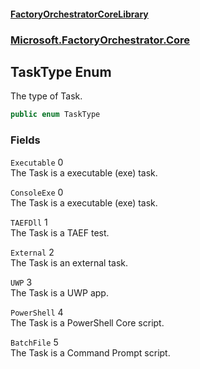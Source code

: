 #### [FactoryOrchestratorCoreLibrary](./FactoryOrchestratorCoreLibrary.md 'FactoryOrchestratorCoreLibrary')
### [Microsoft.FactoryOrchestrator.Core](./Microsoft-FactoryOrchestrator-Core.md 'Microsoft.FactoryOrchestrator.Core')
## TaskType Enum
The type of Task.  
```csharp
public enum TaskType
```
### Fields
<a name='Microsoft-FactoryOrchestrator-Core-TaskType-Executable'></a>
`Executable` 0  
The Task is a executable (exe) task.  
  
<a name='Microsoft-FactoryOrchestrator-Core-TaskType-ConsoleExe'></a>
`ConsoleExe` 0  
The Task is a executable (exe) task.  
  
<a name='Microsoft-FactoryOrchestrator-Core-TaskType-TAEFDll'></a>
`TAEFDll` 1  
The Task is a TAEF test.  
  
<a name='Microsoft-FactoryOrchestrator-Core-TaskType-External'></a>
`External` 2  
The Task is an external task.  
  
<a name='Microsoft-FactoryOrchestrator-Core-TaskType-UWP'></a>
`UWP` 3  
The Task is a UWP app.  
  
<a name='Microsoft-FactoryOrchestrator-Core-TaskType-PowerShell'></a>
`PowerShell` 4  
The Task is a PowerShell Core script.  
  
<a name='Microsoft-FactoryOrchestrator-Core-TaskType-BatchFile'></a>
`BatchFile` 5  
The Task is a Command Prompt script.  
  
